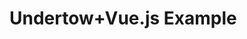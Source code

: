 # Undertow+Vue.js Example

[gradle-webpack]: https://guides.gradle.org/running-webpack-with-gradle/
[vue-cli-webpack]: https://cli.vuejs.org/guide/webpack.html
